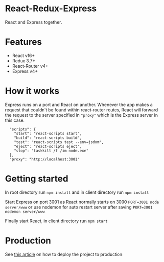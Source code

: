 # React-Redux-Express
React and Express together.

# Features

* React v16+
* Redux 3.7+
* React-Router v4+
* Express v4+

# How it works

Express runs on a port and React on another.
Whenever the app makes a request that couldn't be found within react-router routes, React will forward the request to the server specified in `"proxy"` which is the Express server in this case.
```
  "scripts": {
    "start": "react-scripts start",
    "build": "react-scripts build",
    "test": "react-scripts test --env=jsdom",
    "eject": "react-scripts eject",
    "stop": "taskkill /f /im node.exe"
  },
  "proxy": "http://localhost:3001"
```

# Getting started

In root directory run
`npm install`
and in client directory run
`npm install`

Start Express on port 3001 as React normally starts on 3000
`PORT=3001 node server/www`
or use nodemon for auto restart server after saving
`PORT=3001 nodemon server/www`

Finally start React, in client directory run
`npm start`

# Production

See [this article](https://daveceddia.com/create-react-app-express-production/) on how to deploy the project to production 

